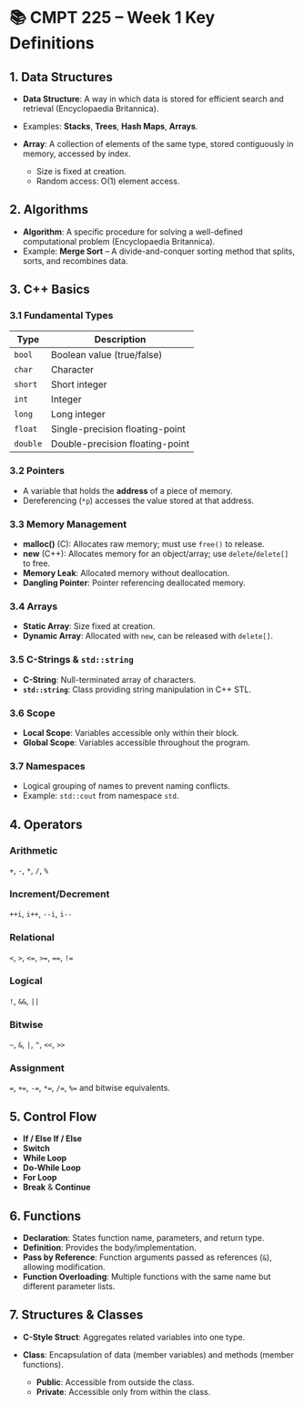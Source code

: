 
# 📚 CMPT 225 – Week 1 Key Definitions

## 1. Data Structures

* **Data Structure**: A way in which data is stored for efficient search and retrieval (Encyclopaedia Britannica).

* Examples: **Stacks**, **Trees**, **Hash Maps**, **Arrays**.

* **Array**:
  A collection of elements of the same type, stored contiguously in memory, accessed by index.

  * Size is fixed at creation.
  * Random access: O(1) element access.

## 2. Algorithms

* **Algorithm**: A specific procedure for solving a well-defined computational problem (Encyclopaedia Britannica).
* Example: **Merge Sort** – A divide-and-conquer sorting method that splits, sorts, and recombines data.

## 3. C++ Basics

### 3.1 Fundamental Types

| Type     | Description                     |
| -------- | ------------------------------- |
| `bool`   | Boolean value (true/false)      |
| `char`   | Character                       |
| `short`  | Short integer                   |
| `int`    | Integer                         |
| `long`   | Long integer                    |
| `float`  | Single-precision floating-point |
| `double` | Double-precision floating-point |

### 3.2 Pointers

* A variable that holds the **address** of a piece of memory.
* Dereferencing (`*p`) accesses the value stored at that address.

### 3.3 Memory Management

* **malloc()** (C): Allocates raw memory; must use `free()` to release.
* **new** (C++): Allocates memory for an object/array; use `delete`/`delete[]` to free.
* **Memory Leak**: Allocated memory without deallocation.
* **Dangling Pointer**: Pointer referencing deallocated memory.

### 3.4 Arrays

* **Static Array**: Size fixed at creation.
* **Dynamic Array**: Allocated with `new`, can be released with `delete[]`.

### 3.5 C-Strings & `std::string`

* **C-String**: Null-terminated array of characters.
* **`std::string`**: Class providing string manipulation in C++ STL.

### 3.6 Scope

* **Local Scope**: Variables accessible only within their block.
* **Global Scope**: Variables accessible throughout the program.

### 3.7 Namespaces

* Logical grouping of names to prevent naming conflicts.
* Example: `std::cout` from namespace `std`.

## 4. Operators

### Arithmetic

`+`, `-`, `*`, `/`, `%`

### Increment/Decrement

`++i`, `i++`, `--i`, `i--`

### Relational

`<`, `>`, `<=`, `>=`, `==`, `!=`

### Logical

`!`, `&&`, `||`

### Bitwise

`~`, `&`, `|`, `^`, `<<`, `>>`

### Assignment

`=`, `+=`, `-=`, `*=`, `/=`, `%=` and bitwise equivalents.

## 5. Control Flow

* **If / Else If / Else**
* **Switch**
* **While Loop**
* **Do-While Loop**
* **For Loop**
* **Break** & **Continue**

## 6. Functions

* **Declaration**: States function name, parameters, and return type.
* **Definition**: Provides the body/implementation.
* **Pass by Reference**: Function arguments passed as references (`&`), allowing modification.
* **Function Overloading**: Multiple functions with the same name but different parameter lists.

## 7. Structures & Classes

* **C-Style Struct**: Aggregates related variables into one type.
* **Class**: Encapsulation of data (member variables) and methods (member functions).

  * **Public**: Accessible from outside the class.
  * **Private**: Accessible only from within the class.

